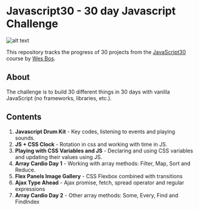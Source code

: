 # Javascript30 - 30 day Javascript Challenge

![alt text](https://camo.githubusercontent.com/13a16597bc17b350b043e30ab701082fc276d3c4/68747470733a2f2f6a61766173637269707433302e636f6d2f696d616765732f4a53332d736f6369616c2d73686172652e706e67 "JS30")

This repository tracks the progress of 30 projects from the [JavaScript30](https://javascript30.com/account) course by [Wes Bos](https://github.com/wesbos).

## About
The challenge is to build 30 different things in 30 days with vanilla JavaScript (no frameworks, libraries, etc.).

## Contents
1. **Javascript Drum Kit** - Key codes, listening to events and playing sounds.
2. **JS + CSS Clock** - Rotation in css and working with time in JS.
3. **Playing with CSS Variables and JS** - Declaring and using CSS variables and updating their values using JS.
4. **Array Cardio Day 1** - Working with array methods: Filter, Map, Sort and Reduce.
5. **Flex Panels Image Gallery** - CSS Flexbox combined with transitions
6. **Ajax Type Ahead** - Ajax promise, fetch, spread operator and regular expressions
7. **Array Cardio Day 2** - Other array methods: Some, Every, Find and FindIndex